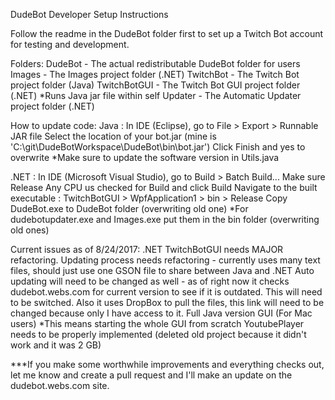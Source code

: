 DudeBot Developer Setup Instructions

Follow the readme in the DudeBot folder first to set up a Twitch Bot account for testing and development.

Folders:
DudeBot - The actual redistributable DudeBot folder for users
Images - The Images project folder (.NET)
TwitchBot - The Twitch Bot project folder (Java)
TwitchBotGUI - The Twitch Bot GUI project folder (.NET) *Runs Java jar file within self
Updater - The Automatic Updater project folder (.NET)

How to update code:
Java :  In IDE (Eclipse), go to File > Export > Runnable JAR file
		Select the location of your bot.jar (mine is 'C:\git\DudeBotWorkspace\DudeBot\bin\bot.jar')
		Click Finish and yes to overwrite
		*Make sure to update the software version in Utils.java

.NET :	In IDE (Microsoft Visual Studio), go to Build > Batch Build...
		Make sure Release Any CPU us checked for Build and click Build
		Navigate to the built executable : TwitchBotGUI > WpfApplication1 > bin > Release
		Copy DudeBot.exe to DudeBot folder (overwriting old one)
		*For dudebotupdater.exe and Images.exe put them in the bin folder (overwriting old ones)
				
Current issues as of 8/24/2017:
.NET TwitchBotGUI needs MAJOR refactoring. 
Updating process needs refactoring - currently uses many text files, should just use one GSON file to share between Java and .NET
Auto updating will need to be changed as well - as of right now it checks dudebot.webs.com for current version to see if it is outdated.
	This will need to be switched. Also it uses DropBox to pull the files, this link will need to be changed because only I have access to it.
Full Java version GUI (For Mac users) *This means starting the whole GUI from scratch
YoutubePlayer needs to be properly implemented (deleted old project because it didn't work and it was 2 GB)

***If you make some worthwhile improvements and everything checks out, 
let me know and create a pull request and I'll make an update on the dudebot.webs.com site.